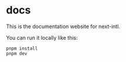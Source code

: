 # docs

This is the documentation website for next-intl.

You can run it locally like this:

```
pnpm install
pnpm dev
```
